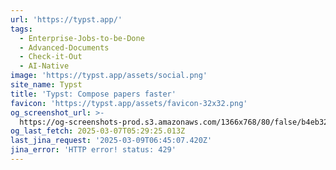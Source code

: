 ```yaml
---
url: 'https://typst.app/'
tags:
  - Enterprise-Jobs-to-be-Done
  - Advanced-Documents
  - Check-it-Out
  - AI-Native
image: 'https://typst.app/assets/social.png'
site_name: Typst
title: 'Typst: Compose papers faster'
favicon: 'https://typst.app/assets/favicon-32x32.png'
og_screenshot_url: >-
  https://og-screenshots-prod.s3.amazonaws.com/1366x768/80/false/b4eb32a12a8431289a59018653ee81ef7a45bdf19dc1d787813af90dfb345ba9.jpeg
og_last_fetch: 2025-03-07T05:29:25.013Z
last_jina_request: '2025-03-09T06:45:07.420Z'
jina_error: 'HTTP error! status: 429'
---
```


